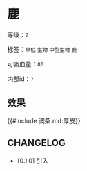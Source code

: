 # 鹿

等级：`2`

标签：`单位` `生物` `中型生物` `鹿`

可吸血量：`80`

内部id：`?`

## 效果

{{#include 词条.md:厚皮}}

## CHANGELOG

- [0.1.0] 引入
